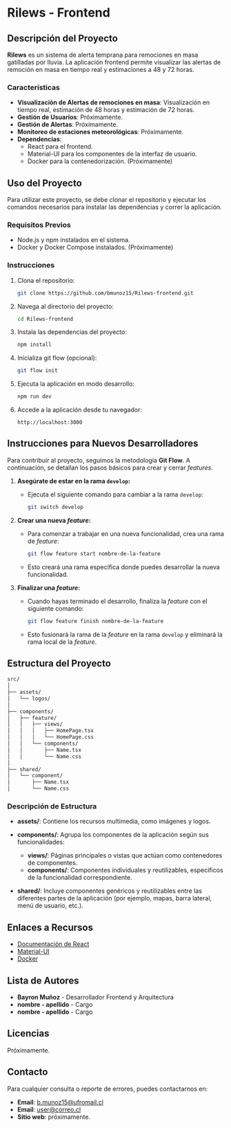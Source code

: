 # Rilews - Frontend

## Descripción del Proyecto

**Rilews** es un sistema de alerta temprana para remociones en masa gatilladas por lluvia. La aplicación frontend permite visualizar las alertas de remoción en masa en tiempo real y estimaciones a 48 y 72 horas.

### Características

- **Visualización de Alertas de remociones en masa**: Visualización en tiempo real, estimación de 48 horas y estimación de 72 horas.
- **Gestión de Usuarios**: Próximamente.
- **Gestión de Alertas**: Próximamente.
- **Monitoreo de estaciones meteorológicas**: Próximamente.
- **Dependencias**: 
  - React para el frontend.
  - Material-UI para los componentes de la interfaz de usuario.
  - Docker para la contenedorización. (Próximamente)

## Uso del Proyecto

Para utilizar este proyecto, se debe clonar el repositorio y ejecutar los comandos necesarios para instalar las dependencias y correr la aplicación.

### Requisitos Previos

- Node.js y npm instalados en el sistema.
- Docker y Docker Compose instalados. (Próximamente)

### Instrucciones

1. Clona el repositorio:
   ```bash
   git clone https://github.com/bmunoz15/Rilews-frontend.git
   ```

2. Navega al directorio del proyecto:
   ```bash
   cd Rilews-frontend
   ```

3. Instala las dependencias del proyecto:
   ```bash
   npm install
   ```

4. Inicializa git flow (opcional):
   ```bash
   git flow init
   ```

5. Ejecuta la aplicación en modo desarrollo:
   ```bash
   npm run dev
   ```

6. Accede a la aplicación desde tu navegador:
   ```
   http://localhost:3000
   ```
## Instrucciones para Nuevos Desarrolladores

Para contribuir al proyecto, seguimos la metodología **Git Flow**. A continuación, se detallan los pasos básicos para crear y cerrar *features*.

1. **Asegúrate de estar en la rama `develop`:**
   - Ejecuta el siguiente comando para cambiar a la rama `develop`:
     ```bash
     git switch develop
     ```

2. **Crear una nueva *feature*:**
   - Para comenzar a trabajar en una nueva funcionalidad, crea una rama de *feature*:
     ```bash
     git flow feature start nombre-de-la-feature
     ```
   - Esto creará una rama específica donde puedes desarrollar la nueva funcionalidad.

3. **Finalizar una *feature*:**
   - Cuando hayas terminado el desarrollo, finaliza la *feature* con el siguiente comando:
     ```bash
     git flow feature finish nombre-de-la-feature
     ```
   - Esto fusionará la rama de la *feature* en la rama `develop` y eliminará la rama local de la *feature*.

## Estructura del Proyecto

```bash
src/
│
├── assets/
│   └── logos/ 
│
├── components/
│   ├── feature/
│   │   ├── views/
│   │   │   ├── HomePage.tsx
│   │   │   └── HomePage.css
│   │   └── components/
│   │       ├── Name.tsx
│   │       └── Name.css 
│
├── shared/                
│   └── component/
│       ├── Name.tsx
│       └── Name.css   
```

### Descripción de Estructura

- **assets/**: Contiene los recursos multimedia, como imágenes y logos.
  
- **components/**: Agrupa los componentes de la aplicación según sus funcionalidades:
  - **views/**: Páginas principales o vistas que actúan como contenedores de componentes.
  - **components/**: Componentes individuales y reutilizables, específicos de la funcionalidad correspondiente.

- **shared/**: Incluye componentes genéricos y reutilizables entre las diferentes partes de la aplicación (por ejemplo, mapas, barra lateral, menú de usuario, etc.). 




## Enlaces a Recursos

- [Documentación de React](https://reactjs.org/docs/getting-started.html)
- [Material-UI](https://mui.com/)
- [Docker](https://www.docker.com/)

## Lista de Autores

- **Bayron Muñoz** - Desarrollador Frontend y Arquitectura
- **nombre - apellido** - Cargo
- **nombre - apellido** - Cargo

## Licencias

Próximamente.

## Contacto

Para cualquier consulta o reporte de errores, puedes contactarnos en:

- **Email**: b.munoz15@ufromail.cl
- **Email**: user@correo.cl
- **Sitio web**: próximamente.

















































































